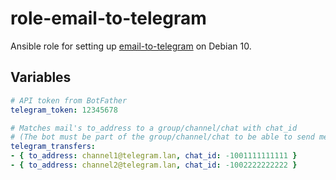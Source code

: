 # role-email-to-telegram

Ansible role for setting up 
[email-to-telegram](https://github.com/ItsNotGoodName/email-to-telegram) on 
Debian 10.

## Variables
```yaml
# API token from BotFather
telegram_token: 12345678

# Matches mail's to_address to a group/channel/chat with chat_id
# (The bot must be part of the group/channel/chat to be able to send messages)
telegram_transfers:
- { to_address: channel1@telegram.lan, chat_id: -1001111111111 }
- { to_address: channel2@telegram.lan, chat_id: -1002222222222 }
```
